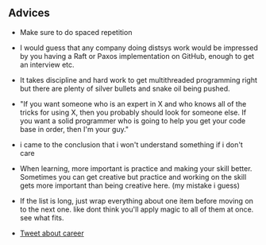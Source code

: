 ## Advices
-  Make sure to do spaced repetition
- I would guess that any company doing distsys work would be impressed by you having a Raft or Paxos implementation on GitHub, enough to get an interview etc.
- It takes discipline and hard work to get multithreaded programming right but there are plenty of silver bullets and snake oil being pushed.
- "If you want someone who is an expert in X and who knows all of the tricks for using X, then you probably should look for someone else. If you want a solid programmer who is going to help you get your code base in order, then I'm your guy."
-  i came to the conclusion that i won't understand something if i don't care
- When learning, more important is practice and making your skill better. Sometimes you can get creative but practice and working on the skill gets more important than being creative here. (my mistake i guess)
- If the list is long, just wrap everything about one item before moving on to the next one. like dont think you'll apply magic to all of them at once. see what fits.


- [Tweet about career](https://twitter.com/patio11/status/936615043126370306)
